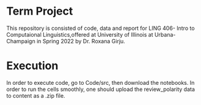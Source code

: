 
# Term Project

This repository is consisted of code, data and report for LING 406- Intro to Computaional Linguistics,offered at University of Illinois at Urbana-Champaign in Spring 2022 by Dr. Roxana Girju.

# Execution

In order to execute code, go to Code/src, then download the notebooks. In order to run the cells smoothly, one should upload the review_polarity data to content as a .zip file. 
